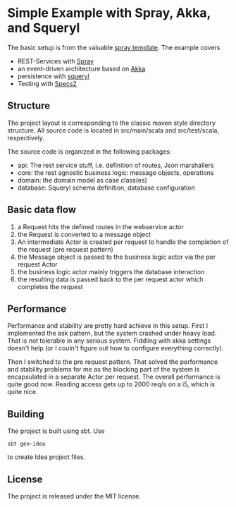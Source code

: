 # Simple Example with Spray, Akka, and Squeryl

The basic setup is from the valuable [spray template](http://github.com/spray/spray-template).
The example covers
- REST-Services with [Spray](http://spray.io)
- an event-driven architecture based on [Akka](http://akka.io)
- persistence with [squeryl](http://squeryl.org)
- Testing with [Specs2](http://etorreborre.github.io/specs2/)

## Structure
The project layout is corresponding to the classic maven style directory structure. All source code is located
in src/main/scala and src/test/scala, respectively.

The source code is organized in the following packages:
- api: The rest service stuff, i.e. definition of routes, Json marshallers
- core: the rest agnostic business logic: message objects, operations
- domain: the domain model as case class(es)
- database: Squeryl schema definition, database configuration

## Basic data flow
1. a Request hits the defined routes in the webservice actor
2. the Request is converted to a message object
3. An intermediate Actor is created per request to handle the completion of the request (pre request pattern)
4. the Message object is passed to the business logic actor via the per request Actor
5. the business logic actor mainly triggers the database interaction
6. the resulting data is passed back to the per request actor which completes the request

## Performance

Performance and stability are pretty hard achieve in this setup. First I implemented the ask pattern, but the system
crashed under heavy load. That is not tolerable in any serious system. Fiddling with akka settings doesn't help (or I couln't
figure out how to configure everything correctly).

Then I switched to the pre request pattern. That solved the performance and stability problems for me as the blocking part
of the system is encapsulated in a separate Actor per request. The overall performance is quite good now. Reading access
gets up to 2000 req/s on a i5, which is quite nice.

## Building
The project is built using sbt. Use 
```
sbt gen-idea
```
to create Idea project files.

## License
The project is released under the MIT license.


